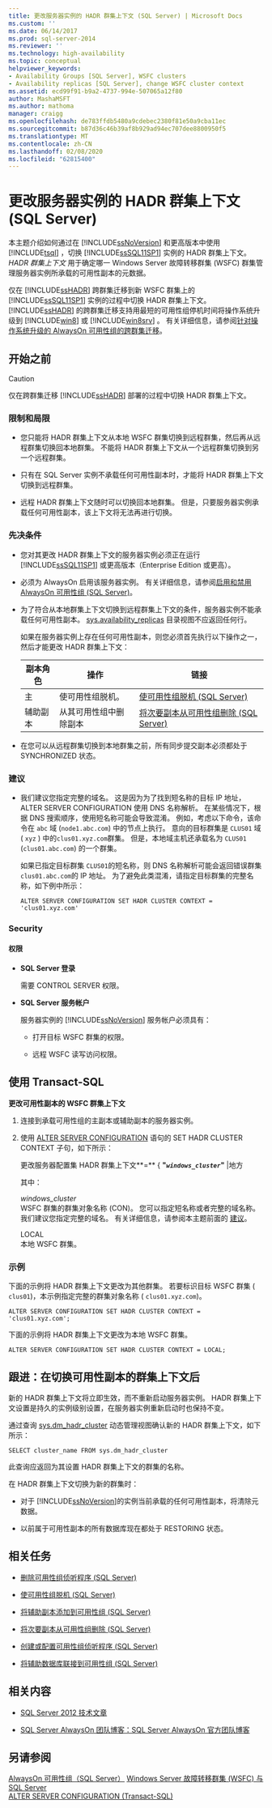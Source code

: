 ```yaml
---
title: 更改服务器实例的 HADR 群集上下文 (SQL Server) | Microsoft Docs
ms.custom: ''
ms.date: 06/14/2017
ms.prod: sql-server-2014
ms.reviewer: ''
ms.technology: high-availability
ms.topic: conceptual
helpviewer_keywords:
- Availability Groups [SQL Server], WSFC clusters
- Availability replicas [SQL Server], change WSFC cluster context
ms.assetid: ecd99f91-b9a2-4737-994e-507065a12f80
author: MashaMSFT
ms.author: mathoma
manager: craigg
ms.openlocfilehash: de783ffdb5480a9cdebec2380f81e50a9cba11ec
ms.sourcegitcommit: b87d36c46b39af8b929ad94ec707dee8800950f5
ms.translationtype: MT
ms.contentlocale: zh-CN
ms.lasthandoff: 02/08/2020
ms.locfileid: "62815400"
---
```

# <a name="change-the-hadr-cluster-context-of-server-instance-sql-server"></a>更改服务器实例的 HADR 群集上下文 (SQL Server)
  本主题介绍如何通过在 [!INCLUDE[ssNoVersion](../../../includes/ssnoversion-md.md)] 和更高版本中使用 [!INCLUDE[tsql](../../../includes/tsql-md.md)] ，切换 [!INCLUDE[ssSQL11SP1](../../../includes/sssql11sp1-md.md)] 实例的 HADR 群集上下文。 
  *HADR 群集上下文* 用于确定哪一 Windows Server 故障转移群集 (WSFC) 群集管理服务器实例所承载的可用性副本的元数据。  
  
 仅在 [!INCLUDE[ssHADR](../../../includes/sshadr-md.md)] 跨群集迁移到新 WSFC 群集上的 [!INCLUDE[ssSQL11SP1](../../../includes/sssql11sp1-md.md)] 实例的过程中切换 HADR 群集上下文。 
  [!INCLUDE[ssHADR](../../../includes/sshadr-md.md)] 的跨群集迁移支持用最短的可用性组停机时间将操作系统升级到 [!INCLUDE[win8](../../../includes/win8-md.md)] 或 [!INCLUDE[win8srv](../../../includes/win8srv-md.md)] 。 有关详细信息，请参阅[针对操作系统升级的 AlwaysOn 可用性组的跨群集迁移](https://msdn.microsoft.com/library/jj873730.aspx)。  
  

  
##  <a name="BeforeYouBegin"></a> 开始之前  
  
> [!CAUTION]  
>  仅在跨群集迁移 [!INCLUDE[ssHADR](../../../includes/sshadr-md.md)] 部署的过程中切换 HADR 群集上下文。  
  
###  <a name="Restrictions"></a> 限制和局限  
  
-   您只能将 HADR 群集上下文从本地 WSFC 群集切换到远程群集，然后再从远程群集切换回本地群集。 不能将 HADR 群集上下文从一个远程群集切换到另一个远程群集。  
  
-   只有在 SQL Server 实例不承载任何可用性副本时，才能将 HADR 群集上下文切换到远程群集。  
  
-   远程 HADR 群集上下文随时可以切换回本地群集。 但是，只要服务器实例承载任何可用性副本，该上下文将无法再进行切换。  
  
###  <a name="Prerequisites"></a>先决条件  
  
-   您对其更改 HADR 群集上下文的服务器实例必须正在运行 [!INCLUDE[ssSQL11SP1](../../../includes/sssql11sp1-md.md)] 或更高版本（Enterprise Edition 或更高）。  
  
-   必须为 AlwaysOn 启用该服务器实例。 有关详细信息，请参阅[启用和禁用 AlwaysOn 可用性组 (SQL Server)](enable-and-disable-always-on-availability-groups-sql-server.md)。  
  
-   为了符合从本地群集上下文切换到远程群集上下文的条件，服务器实例不能承载任何可用性副本。 [sys.availability_replicas](/sql/relational-databases/system-catalog-views/sys-availability-replicas-transact-sql) 目录视图不应返回任何行。  
  
     如果在服务器实例上存在任何可用性副本，则您必须首先执行以下操作之一，然后才能更改 HADR 群集上下文：  
  
    |副本角色|操作|链接|  
    |------------------|------------|----------|  
    |主|使可用性组脱机。|[使可用性组脱机 (SQL Server)](../../take-an-availability-group-offline-sql-server.md)|  
    |辅助副本|从其可用性组中删除副本|[将次要副本从可用性组删除 (SQL Server)](remove-a-secondary-replica-from-an-availability-group-sql-server.md)|  
  
-   在您可以从远程群集切换到本地群集之前，所有同步提交副本必须都处于 SYNCHRONIZED 状态。  
  
###  <a name="Recommendations"></a> 建议  
  
-   我们建议您指定完整的域名。 这是因为为了找到短名称的目标 IP 地址，ALTER SERVER CONFIGURATION 使用 DNS 名称解析。 在某些情况下，根据 DNS 搜索顺序，使用短名称可能会导致混淆。 例如，考虑以下命令，该命令在 `abc` 域 (`node1.abc.com`) 中的节点上执行。 意向的目标群集是 `CLUS01` 域 ( `xyz` ) 中的`clus01.xyz.com`群集。 但是，本地域主机还承载名为 `CLUS01` (`clus01.abc.com`) 的一个群集。  
  
     如果已指定目标群集 `CLUS01`的短名称，则 DNS 名称解析可能会返回错误群集 `clus01.abc.com`的 IP 地址。 为了避免此类混淆，请指定目标群集的完整名称，如下例中所示：  
  
    ```  
    ALTER SERVER CONFIGURATION SET HADR CLUSTER CONTEXT = 'clus01.xyz.com'  
    ```  
  
###  <a name="Security"></a> Security  
  
####  <a name="Permissions"></a> 权限  
  
-   **SQL Server 登录**  
  
     需要 CONTROL SERVER 权限。  
  
-   **SQL Server 服务帐户**  
  
     服务器实例的 [!INCLUDE[ssNoVersion](../../../includes/ssnoversion-md.md)] 服务帐户必须具有：  
  
    -   打开目标 WSFC 群集的权限。  
  
    -   远程 WSFC 读写访问权限。  
  
 
  
##  <a name="TsqlProcedure"></a> 使用 Transact-SQL  
 **更改可用性副本的 WSFC 群集上下文**  
  
1.  连接到承载可用性组的主副本或辅助副本的服务器实例。  
  
2.  使用 [ALTER SERVER CONFIGURATION](/sql/t-sql/statements/alter-server-configuration-transact-sql) 语句的 SET HADR CLUSTER CONTEXT 子句，如下所示：  
  
     更改服务器配置集 HADR 群集上下文**=** { **"*`windows_cluster`*"** |地方  
  
     其中：  
  
     *windows_cluster*  
     WSFC 群集的群集对象名称 (CON)。 您可以指定短名称或者完整的域名称。 我们建议您指定完整的域名。 有关详细信息，请参阅本主题前面的 [建议](#Recommendations)。  
  
     LOCAL  
     本地 WSFC 群集。  
  
### <a name="examples"></a>示例  
 下面的示例将 HADR 群集上下文更改为其他群集。 若要标识目标 WSFC 群集 ( `clus01`)，本示例指定完整的群集对象名称 ( `clus01.xyz.com`)。  
  
```  
ALTER SERVER CONFIGURATION SET HADR CLUSTER CONTEXT = 'clus01.xyz.com';  
```  
  
 下面的示例将 HADR 群集上下文更改为本地 WSFC 群集。  
  
```  
ALTER SERVER CONFIGURATION SET HADR CLUSTER CONTEXT = LOCAL;  
```  
  

  
##  <a name="FollowUp"></a>跟进：在切换可用性副本的群集上下文后  
 新的 HADR 群集上下文将立即生效，而不重新启动服务器实例。 HADR 群集上下文设置是持久的实例级别设置，在服务器实例重新启动时也保持不变。  
  
 通过查询 [sys.dm_hadr_cluster](/sql/relational-databases/system-dynamic-management-views/sys-dm-hadr-cluster-transact-sql) 动态管理视图确认新的 HADR 群集上下文，如下所示：  
  
```  
SELECT cluster_name FROM sys.dm_hadr_cluster  
```  
  
 此查询应返回为其设置 HADR 群集上下文的群集的名称。  
  
 在 HADR 群集上下文切换为新的群集时：  
  
-   对于 [!INCLUDE[ssNoVersion](../../../includes/ssnoversion-md.md)]的实例当前承载的任何可用性副本，将清除元数据。  
  
-   以前属于可用性副本的所有数据库现在都处于 RESTORING 状态。  
  
 
  
##  <a name="RelatedTasks"></a> 相关任务  
  
-   [删除可用性组侦听程序 (SQL Server)](remove-an-availability-group-listener-sql-server.md)  
  
-   [使可用性组脱机 &#40;SQL Server&#41;](../../take-an-availability-group-offline-sql-server.md)  
  
-   [将辅助副本添加到可用性组 (SQL Server)](add-a-secondary-replica-to-an-availability-group-sql-server.md)  
  
-   [将次要副本从可用性组删除 (SQL Server)](remove-a-secondary-replica-from-an-availability-group-sql-server.md)  
  
-   [创建或配置可用性组侦听程序 (SQL Server)](create-or-configure-an-availability-group-listener-sql-server.md)  
  
-   [将辅助数据库联接到可用性组 (SQL Server)](join-a-secondary-database-to-an-availability-group-sql-server.md)  
  
 
  
##  <a name="RelatedContent"></a> 相关内容  
  
-   [SQL Server 2012 技术文章](https://msdn.microsoft.com/library/bb418445\(SQL.10\).aspx)  
  
-   [SQL Server AlwaysOn 团队博客：SQL Server AlwaysOn 官方团队博客](https://blogs.msdn.com/b/sqlalwayson/)  
  
  
  
## <a name="see-also"></a>另请参阅  
 [AlwaysOn 可用性组（SQL Server）](always-on-availability-groups-sql-server.md) [Windows Server 故障转移群集 &#40;WSFC&#41; 与 SQL Server](../../../sql-server/failover-clusters/windows/windows-server-failover-clustering-wsfc-with-sql-server.md)   
 [ALTER SERVER CONFIGURATION (Transact-SQL)](/sql/t-sql/statements/alter-server-configuration-transact-sql)  
  
  
